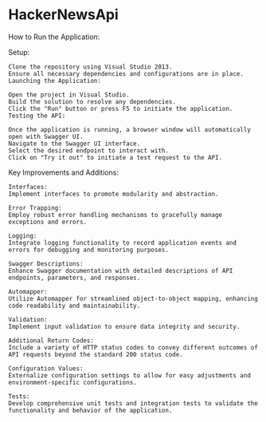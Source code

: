 # HackerNewsApi
How to Run the Application:

Setup:

    Clone the repository using Visual Studio 2013.
    Ensure all necessary dependencies and configurations are in place.
    Launching the Application:
    
    Open the project in Visual Studio.
    Build the solution to resolve any dependencies.
    Click the "Run" button or press F5 to initiate the application.
    Testing the API:
    
    Once the application is running, a browser window will automatically open with Swagger UI.
    Navigate to the Swagger UI interface.
    Select the desired endpoint to interact with.
    Click on "Try it out" to initiate a test request to the API.

Key Improvements and Additions:

    Interfaces:
    Implement interfaces to promote modularity and abstraction.
    
    Error Trapping:
    Employ robust error handling mechanisms to gracefully manage exceptions and errors.
    
    Logging:
    Integrate logging functionality to record application events and errors for debugging and monitoring purposes.
    
    Swagger Descriptions:
    Enhance Swagger documentation with detailed descriptions of API endpoints, parameters, and responses.
    
    Automapper:
    Utilize Automapper for streamlined object-to-object mapping, enhancing code readability and maintainability.
    
    Validation:
    Implement input validation to ensure data integrity and security.
    
    Additional Return Codes:
    Include a variety of HTTP status codes to convey different outcomes of API requests beyond the standard 200 status code.
    
    Configuration Values:
    Externalize configuration settings to allow for easy adjustments and environment-specific configurations.
    
    Tests:
    Develop comprehensive unit tests and integration tests to validate the functionality and behavior of the application.
